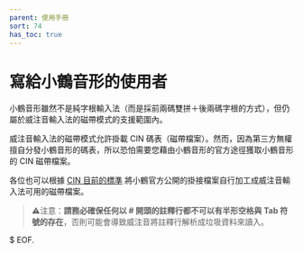 ```yaml
---
parent: 使用手冊
sort: 74
has_toc: true
---
```

# 寫給小鶴音形的使用者

小鶴音形雖然不是純字根輸入法（而是採前兩碼雙拼＋後兩碼字根的方式），但仍屬於威注音輸入法的磁帶模式的支援範圍內。

威注音輸入法的磁帶模式允許掛載 CIN 碼表（磁帶檔案）。然而，因為第三方無權擅自分發小鶴音形的碼表，所以恐怕需要您藉由小鶴音形的官方途徑獲取小鶴音形的 CIN 磁帶檔案。

各位也可以根據 [CIN 目前的標準](../CIN_EVOLUTION.md) 將小鶴官方公開的掛接檔案自行加工成威注音輸入法可用的磁帶檔案。

> ⚠️注意：**請務必確保任何以 # 開頭的註釋行都不可以有半形空格與 Tab 符號的存在**，否則可能會導致威注音將註釋行解析成垃圾資料來讀入。

$ EOF.
